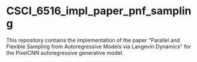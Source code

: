 # CSCI_6516_impl_paper_pnf_sampling
This repository contains the implementation of the paper "Parallel and Flexible Sampling from Autoregressive Models via Langevin Dynamics" for the PixelCNN autoregressive generative model.
